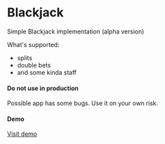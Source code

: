 # Blackjack

Simple Blackjack implementation (alpha version)

What's supported:

* splits
* double bets
* and some kinda staff

#### Do not use in production
Possible app has some bugs. Use it on your own risk.

#### Demo

[Visit demo](https://rambler-test.herokuapp.com/)

